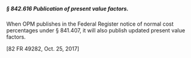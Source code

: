 ##### § 842.616 Publication of present value factors. #####

When OPM publishes in the Federal Register notice of normal cost percentages under § 841.407, it will also publish updated present value factors.

[82 FR 49282, Oct. 25, 2017]